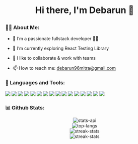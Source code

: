 # <p align="center">Hi there, I'm Debarun 👋</p>


<!-- **DebarunMitra/DebarunMitra** is a ✨ _special_ ✨ repository because its `README.md` (this file) appears on your GitHub profile. -->

### 🙋‍♂️ About Me:

- 🔭 I’m a passionate fullstack developer 👨‍💻
  
- 🌱 I’m currently exploring React Testing Library
  
- 👯 I like to collaborate & work with teams
<!-- - 💬 Ask me about ...
-  ⚡ Fun fact: ... -->
- 📫 How to reach me: debarun96mitra@gmail.com


### 🚀 Languages and Tools:
<p align="left">
<img src="https://img.icons8.com/color/48/000000/html-5--v1.png"/>
<img src="https://img.icons8.com/color/48/000000/css3.png"/>
<img src="https://img.icons8.com/color/48/000000/javascript--v1.png"/>
<img src="https://img.icons8.com/color/48/000000/java-coffee-cup-logo--v1.png"/>
<img src="https://img.icons8.com/color/48/000000/react-native.png"/>
<img src="https://img.icons8.com/color/48/000000/mongodb.png"/>
<img src="https://img.icons8.com/color/48/000000/spring-logo.png"/>
<img src="https://img.icons8.com/color/48/000000/postgreesql.png"/>
<img src="https://img.icons8.com/fluency/48/000000/mysql-logo.png"/>
<img src="https://img.icons8.com/external-tal-revivo-shadow-tal-revivo/48/000000/external-nodejs-is-an-open-source-cross-platform-javascript-run-time-environment-logo-shadow-tal-revivo.png"/>
<img src="https://img.icons8.com/color/48/000000/firebase.png"/>
<img src="https://img.icons8.com/officel/40/000000/php-logo.png"/>
<img src="https://img.icons8.com/color/48/000000/material-ui.png"/>
<img src="https://img.icons8.com/color/48/000000/bootstrap.png"/>
<img src="https://img.icons8.com/external-tal-revivo-shadow-tal-revivo/48/000000/external-netlify-a-cloud-computing-company-that-offers-hosting-and-serverless-backend-services-for-static-websites-logo-shadow-tal-revivo.png"/>
<img src="https://img.icons8.com/color/48/000000/heroku.png"/>
</p>

### 📊 Github Stats:

<p align="center">
<img src="https://github-readme-stats.vercel.app/api?username=DebarunMitra" alt="stats-api"/>
</br>
<img src="https://github-readme-stats.vercel.app/api/top-langs/?username=DebarunMitra" alt="top-langs"/>
</br>
<img src="https://github-readme-streak-stats.herokuapp.com/?user=DebarunMitra" alt="streak-stats"/>
</br>
<img src="https://profile-counter.glitch.me/DebarunMitra/count.svg" alt="streak-stats"/>
</p>

